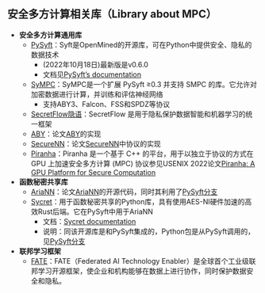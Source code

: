 ## 安全多方计算相关库（Library about MPC）


+ **安全多方计算通用库**
  + [PySyft](https://github.com/OpenMined/PySyft)：Syft是OpenMined的开源库，可在Python中提供安全、隐私的数据技术
    + (2022年10月18日)最新版是v0.6.0
    + 文档见[PySyft’s documentation](https://openmined.github.io/PySyft/)
  + [SyMPC](https://github.com/OpenMined/SyMPC)：SyMPC是一个扩展 PySyft ≥0.3 并支持 SMPC 的库。它允许对加密数据进行计算，并训练和评估神经网络
    + 支持ABY3、Falcon、FSS和SPDZ等协议
  + [SecretFlow隐语](https://github.com/secretflow/secretflow)：SecretFlow 是用于隐私保护数据智能和机器学习的统一框架
  + [ABY](https://github.com/encryptogroup/ABY)：论文[ABY](https://www.ndss-symposium.org/ndss2015/ndss-2015-programme/aby-framework-efficient-mixed-protocol-secure-two-party-computation/)的实现
  + [SecureNN](https://github.com/snwagh/securenn-public)：论文[SecureNN](https://eprint.iacr.org/2018/442)中协议的实现
  + [Piranha](https://github.com/ucbrise/piranha)：Piranha 是一个基于 C++ 的平台，用于以独立于协议的方式在 GPU 上加速安全多方计算 (MPC) 协议参见USENIX 2022论文[Piranha: A GPU Platform for Secure Computation](https://eprint.iacr.org/2022/892)
+ **函数秘密共享库**
  + [AriaNN](https://github.com/LaRiffle/ariann)：论文[AriaNN](https://petsymposium.org/popets/2022/popets-2022-0015.php)的开源代码，同时其利用了[PySyft分支](https://github.com/OpenMined/PySyft/tree/a73b13aa84a8a9ad0923d87ff1b6c8c2facdeaa6)
  + [Sycret](https://github.com/OpenMined/sycret)：用于函数秘密共享的Python库，具有使用AES-NI硬件加速的高效Rust后端。它在PySyft中用于AriaNN
    + 文档：[Sycret documentation](https://openmined.github.io/sycret/)
    + 说明：同该开源库是和PySyft集成的，Python包是从PySyft调用的，见[PySyft分支](https://github.com/OpenMined/PySyft/blob/49b1d03de1ba82c4043dc63772ed0ebba7aad6c7)
+ **联邦学习框架**
  + [FATE](https://github.com/FederatedAI/FATE)：FATE（Federated AI Technology Enabler）是全球首个工业级联邦学习开源框架，使企业和机构能够在数据上进行协作，同时保护数据安全和隐私。

